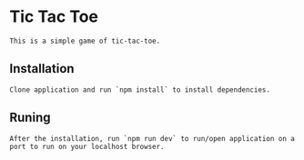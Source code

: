 # Tic Tac Toe
	This is a simple game of tic-tac-toe.

## Installation
	Clone application and run `npm install` to install dependencies.


## Runing
	After the installation, run `npm run dev` to run/open application on a port to run on your localhost browser.
